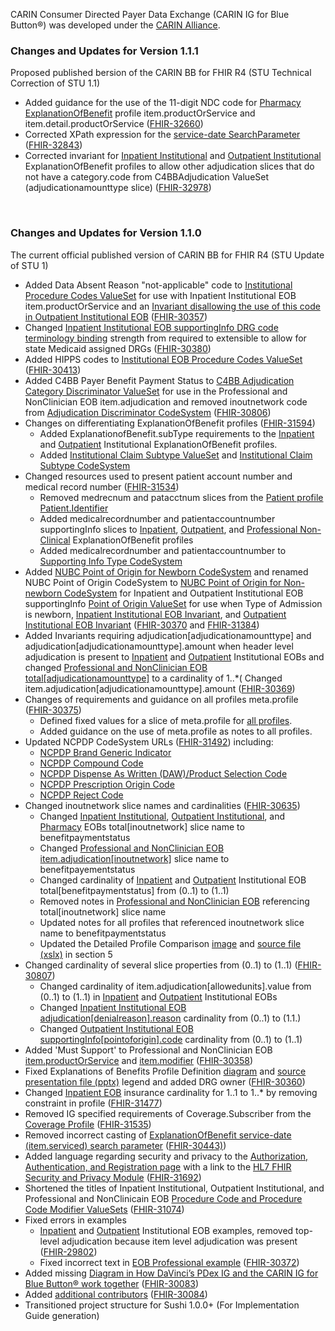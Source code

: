 CARIN Consumer Directed Payer Data Exchange (CARIN IG for Blue Button®) was developed under the <a href="https://www.carinalliance.com/">CARIN Alliance</a>.


### Changes and Updates for Version 1.1.1

Proposed published bersion of the CARIN BB for FHIR R4 (STU Technical Correction of STU 1.1)

<ul>
    <li>Added guidance for the use of the 11-digit NDC code for <a href="StructureDefinition-C4BB-ExplanationOfBenefit-Pharmacy.html">Pharmacy ExplanationOfBenefit</a> profile item.productOrService and item.detail.productOrService (<a href="https://jira.hl7.org/browse/FHIR-32660">FHIR-32660</a>)</li>
    <li>Corrected XPath expression for the <a href="SearchParameter-explanationofbenefit-service-date.html">service-date SearchParameter</a> (<a href="https://jira.hl7.org/browse/FHIR-32843">FHIR-32843</a>)</li>
    <li>Corrected invariant for <a href="StructureDefinition-C4BB-ExplanationOfBenefit-Inpatient-Institutional.html">Inpatient Institutional</a> and <a href="StructureDefinition-C4BB-ExplanationOfBenefit-Outpatient-Institutional.html">Outpatient Institutional</a> ExplanationOfBenefit profiles to allow other adjudication slices that do not have a category.code from C4BBAdjudication ValueSet (adjudicationamounttype slice) (<a href="https://jira.hl7.org/browse/FHIR-32978">FHIR-32978</a>)</li>
</ul>
<p>&nbsp;</p>

### Changes and Updates for Version 1.1.0
The current official published version of CARIN BB for FHIR R4 (STU Update of STU 1)

<ul>
    <li>Added Data Absent Reason "not-applicable" code to <a href="ValueSet-C4BBEOBInstitutionalProcedureCodes.html#definition">Institutional Procedure Codes ValueSet</a> for use with Inpatient Institutional EOB item.productOrService and an <a href="StructureDefinition-C4BB-ExplanationOfBenefit-Outpatient-Institutional-definitions.html#ExplanationOfBenefit.item.productOrService">Invariant disallowing the use of this code in Outpatient Institutional EOB</a> (<a href="https://jira.hl7.org/browse/FHIR-30357">FHIR-30357</a>)</li>
    <li>Changed <a href="StructureDefinition-C4BB-ExplanationOfBenefit-Inpatient-Institutional-definitions.html#ExplanationOfBenefit.supportingInfo:drg.code">Inpatient Institutional EOB supportingInfo DRG code terminology binding</a> strength from required to extensible to allow for state Medicaid assigned DRGs (<a href="https://jira.hl7.org/browse/FHIR-30380">FHIR-30380</a>)</li>
    <li>Added HIPPS codes to <a href="ValueSet-C4BBEOBInstitutionalProcedureCodes.html">Institutional EOB Procedure Codes ValueSet</a> (<a href="https://jira.hl7.org/browse/FHIR-30413">FHIR-30413</a>)</li>
    <li> Added C4BB Payer Benefit Payment Status to <a href="ValueSet-C4BBAdjudicationCategoryDiscriminator.html#definition">C4BB Adjudication Category Discriminator ValueSet</a> for use in the Professional and NonClinician EOB item.adjudication and removed inoutnetwork code from <a  href="CodeSystem-C4BBAdjudicationDiscriminator.html">Adjudication Discriminator CodeSystem</a> (<a href="https://jira.hl7.org/browse/FHIR-30806">FHIR-30806</a>)</li>
    <li>Changes on differentiating ExplanationOfBenefit profiles (<a href="https://jira.hl7.org/browse/FHIR-31594">FHIR-31594</a>)
        <ul>
            <li>Added ExplanationofBenefit.subType requirements to the <a href = "StructureDefinition-C4BB-ExplanationOfBenefit-Inpatient-Institutional-definitions.html#ExplanationOfBenefit.subType">Inpatient</a> and <a href = "StructureDefinition-C4BB-ExplanationOfBenefit-Outpatient-Institutional-definitions.html#ExplanationOfBenefit.subType">Outpatient</a> Institutional ExplanationOfBenefit profiles.</li>
            <li>Added <a href="ValueSet-C4BBInstitutionalClaimSubType.html">Institutional Claim Subtype ValueSet</a> and <a href="CodeSystem-C4BBInstitutionalClaimSubType.html">Institutional Claim Subtype CodeSystem</a></li>
        </ul>
    </li>
    <li>Changed resources used to present patient account number and medical record number (<a href="https://jira.hl7.org/browse/FHIR-31534">FHIR-31534</a>)
        <ul>
            <li>Removed medrecnum and patacctnum slices from the <a href="StructureDefinition-C4BB-Patient.html">Patient profile Patient.Identifier</a></li>
            <li>Added medicalrecordnumber and patientaccountnumber supportingInfo slices to <a href="StructureDefinition-C4BB-ExplanationOfBenefit-Inpatient-Institutional.html">Inpatient</a>, <a href="StructureDefinition-C4BB-ExplanationOfBenefit-Outpatient-Institutional.html">Outpatient</a>, and <a href="StructureDefinition-C4BB-ExplanationOfBenefit-Professional-NonClinician.html">Professional Non-Clinical</a> ExplanationOfBenefit profiles</li>
            <li>Added medicalrecordnumber and patientaccountnumber to <a href="CodeSystem-C4BBSupportingInfoType.html">Supporting Info Type CodeSystem</a></li>
        </ul>
    </li>
    <li>Added <a href="CodeSystem-AHANUBCPointOfOriginForAdmissionOrVisitNewborn.html">NUBC Point of Origin for Newborn CodeSystem</a> and renamed NUBC Point of Origin CodeSystem to <a href="CodeSystem-AHANUBCPointOfOriginForAdmissionOrVisitNonnewborn.html"> NUBC Point of Origin for Non-newborn CodeSystem</a> for Inpatient and Outpatient Institutional EOB supportingInfo <a href="ValueSet-AHANUBCPointOfOriginForAdmissionOrVisit.html">Point of Origin ValueSet</a> for use when Type of Admission is newborn, <a href="StructureDefinition-C4BB-ExplanationOfBenefit-Inpatient-Institutional.html#inv">Inpatient Institutional EOB Invariant</a>, and <a href="StructureDefinition-C4BB-ExplanationOfBenefit-Outpatient-Institutional.html#inv">Outpatient Institutional EOB Invariant</a> (<a href="https://jira.hl7.org/browse/FHIR-30370">FHIR-30370</a> and <a href="https://jira.hl7.org/browse/FHIR-31384">FHIR-31384</a>)</li>
    <li>Added Invariants requiring adjudication[adjudicationamounttype] and adjudication[adjudicationamounttype].amount when header level adjudication is present to <a href="StructureDefinition-C4BB-ExplanationOfBenefit-Inpatient-Institutional.html#inv">Inpatient</a> and <a href="StructureDefinition-C4BB-ExplanationOfBenefit-Inpatient-Institutional.html#inv">Outpatient</a> Institutional EOBs and changed <a href="StructureDefinition-C4BB-ExplanationOfBenefit-Professional-NonClinician-definitions.html#ExplanationOfBenefit.total:adjudicationamounttype">Professional and NonClinician EOB total[adjudicationamounttype]</a> to a cardinality of 1..*( Changed item.adjudication[adjudicationamounttype].amount (<a href="https://jira.hl7.org/browse/FHIR-30369">FHIR-30369</a>)</li>
    <li>Changes of requirements and guidance on all profiles meta.profile (<a href="https://jira.hl7.org/browse/FHIR-30375">FHIR-30375</a>)
        <ul>
            <li>Defined fixed values for a slice of meta.profile for <a href="artifacts.html#3">all profiles</a>.</li>
            <li>Added guidance on the use of meta.profile as notes to all profiles.</li>
        </ul>
    </li>
    <li>Updated NCPDP CodeSystem URLs (<a href="https://jira.hl7.org/browse/FHIR-31492">FHIR-31492</a>) including: 
        <ul>
            <li><a href="CodeSystem-NCPDPBrandGenericIndicator.html">NCPDP Brand Generic Indicator</a></li>
            <li><a href="CodeSystem-NCPDPCompoundCode.html">NCPDP Compound Code</a></li>
            <li><a href="CodeSystem-NCPDPDispensedAsWrittenOrProductSelectionCode.html">NCPDP Dispense As Written (DAW)/Product Selection Code</a></li>
            <li><a href="CodeSystem-NCPDPPrescriptionOriginCode.html">NCPDP Prescription Origin Code</a></li>
            <li><a href="CodeSystem-NCPDPRejectCode.html">NCPDP Reject Code</a></li>
        </ul>
    </li>
    <li>Changed inoutnetwork slice names and cardinalities (<a href="https://jira.hl7.org/browse/FHIR-30635">FHIR-30635</a>)
        <ul>
            <li>Changed <a href="StructureDefinition-C4BB-ExplanationOfBenefit-Inpatient-Institutional-definitions.html#ExplanationOfBenefit.total:benefitpaymentstatus">Inpatient Institutional</a>, <a href="StructureDefinition-C4BB-ExplanationOfBenefit-Outpatient-Institutional-definitions.html#ExplanationOfBenefit.total:benefitpaymentstatus">Outpatient Institutional</a>, and <a href="StructureDefinition-C4BB-ExplanationOfBenefit-Pharmacy-definitions.html#ExplanationOfBenefit.total:benefitpaymentstatus">Pharmacy</a> EOBs total[inoutnetwork] slice name to benefitpaymentstatus</li>
            <li>Changed <a href="StructureDefinition-C4BB-ExplanationOfBenefit-Professional-NonClinician-definitions.html#ExplanationOfBenefit.item.adjudication:benefitpaymentstatus">Professional and NonClinician EOB item.adjudication[inoutnetwork]</a> slice name to benefitpayementstatus</li>
            <li>Changed cardinality of <a href="StructureDefinition-C4BB-ExplanationOfBenefit-Inpatient-Institutional-definitions.html#ExplanationOfBenefit.total:benefitpaymentstatus">Inpatient</a> and <a href="StructureDefinition-C4BB-ExplanationOfBenefit-Outpatient-Institutional-definitions.html#ExplanationOfBenefit.total:benefitpaymentstatus">Outpatient</a> Institutional EOB total[benefitpaymentstatus] from (0..1) to (1..1)</li>
            <li>Removed notes in <a href="StructureDefinition-C4BB-ExplanationOfBenefit-Professional-NonClinician.html#root">Professional and NonClinician EOB</a> referencing total[inoutnetwork] slice name</li>
            <li>Updated notes for all profiles that referenced inoutnetwork slice name to benefitpaymentstatus</li>
            <li>Updated the Detailed Profile Comparison <a href="4_Common_Payer_Consumer_Data_Set.html#profiles-definition">image</a> and <a href="CARINforBlueButtonProfileComparison.xlsx">source file (xslx)</a> in section 5</li>
        </ul>
    </li>
    <li>Changed cardinality of several slice properties from (0..1) to (1..1) (<a href="https://jira.hl7.org/browse/FHIR-30807">FHIR-30807</a>)
        <ul>
            <li>Changed cardinality of item.adjudication[allowedunits].value from (0..1) to (1..1) in <a href="StructureDefinition-C4BB-ExplanationOfBenefit-Outpatient-Institutional-definitions.html#ExplanationOfBenefit.item.adjudication:allowedunits.value">Inpatient</a> and <a href="StructureDefinition-C4BB-ExplanationOfBenefit-Inpatient-Institutional-definitions.html#ExplanationOfBenefit.item.adjudication:allowedunits.value">Outpatient</a> Institutional EOBs</li>
            <li>Changed <a href="StructureDefinition-C4BB-ExplanationOfBenefit-Inpatient-Institutional-definitions.html#ExplanationOfBenefit.adjudication:denialreason.reason">Inpatient Institutional EOB adjudication[denialreason].reason</a> cardinality from (0..1) to (1.1.)</li>
            <li>Changed <a href="StructureDefinition-C4BB-ExplanationOfBenefit-Outpatient-Institutional-definitions.html#ExplanationOfBenefit.supportingInfo:pointoforigin.code">Outpatient Institutional EOB supportingInfo[pointoforigin].code</a> cardinality from (0..1) to (1..1)</li>
        </ul>
    </li>
    <li>Added 'Must Support' to Professional and NonClinician EOB <a href="StructureDefinition-C4BB-ExplanationOfBenefit-Professional-NonClinician-definitions.html#ExplanationOfBenefit.item.productOrService">item.productOrService</a> and <a href="StructureDefinition-C4BB-ExplanationOfBenefit-Professional-NonClinician-definitions.html#ExplanationOfBenefit.item.modifier">item.modifier</a> (<a href="https://jira.hl7.org/browse/FHIR-30358">FHIR-30358</a>)</li>
    <li>Fixed Explanations of Benefits Profile Definition <a href="4_Common_Payer_Consumer_Data_Set.html#profiles-definition">diagram</a> and <a href="CARINforBlueButtonProfileComparisonOverview.pptx">source presentation file (pptx)</a> legend and added DRG owner (<a href="https://jira.hl7.org/browse/FHIR-30360">FHIR-30360</a>)</li>
    <li>Changed <a href="StructureDefinition-C4BB-ExplanationOfBenefit-Inpatient-Institutional.html">Inpatient EOB</a> insurance cardinality for 1..1 to 1..* by removing constraint in profile (<a href="https://jira.hl7.org/browse/FHIR-31477">FHIR-31477</a>)</li>
    <li>Removed IG specified requirements of Coverage.Subscriber from the <a href="StructureDefinition-C4BB-Coverage.html">Coverage Profile</a> (<a href="https://jira.hl7.org/browse/FHIR-31535">FHIR-31535</a>)</li>
    <li>Removed incorrect casting of <a href="SearchParameter-explanationofbenefit-service-date.html">ExplanationOfBenefit service-date (item.serviced) search parameter</a> (<a href="https://jira.hl7.org/browse/FHIR-30443">FHIR-30443)</a>)</li>
    <li>Added language regarding security and privacy to the <a href="7_Authorization_Authentication_and_Registration.html#fhir-security-and-privacy-guidance">Authorization, Authentication, and Registration page</a> with a link to the <a href="http://hl7.org/fhir/secpriv-module.html">HL7 FHIR Security and Privacy Module</a> (<a href="https://jira.hl7.org/browse/FHIR-31692">FHIR-31692</a>)</li>
    <li>Shortened the titles of Inpatient Institutional, Outpatient Institutional, and Professional and NonClinicain EOB <a href="artifacts.html#5">Procedure Code and Procedure Code Modifier ValueSets</a> (<a href="https://jira.hl7.org/browse/FHIR-31074">FHIR-31074</a>)</li>
    <li>Fixed errors in examples
        <ul>
            <li><a href="ExplanationOfBenefit-InpatientEOBExample1.html">Inpatient</a> and <a href="ExplanationOfBenefit-OutpatientEOBExample1.html">Outpatient</a> Institutional EOB examples, removed top-level adjudication because item level adjudication was present (<a href="https://jira.hl7.org/browse/FHIR-29802">FHIR-29802</a>)</li>
            <li>Fixed incorrect text in <a href="ExplanationOfBenefit-EOBProfessional1a.html">EOB Professional example</a> (<a href="https://jira.hl7.org/browse/FHIR-30372">FHIR-30372</a>)</li>
        </ul>
    </li>
    <li>Added missing <a href="1_Background.html#davinci-carin">Diagram in How DaVinci’s PDex IG and the CARIN IG for Blue Button® work together</a> (<a href="https://jira.hl7.org/browse/FHIR-30083">FHIR-30083</a>)
    </li>
    <li>Added <a href="index.html#authors">additional contributors</a> (<a href="https://jira.hl7.org/browse/FHIR-30084">FHIR-30084</a>)</li>
    <li>Transitioned project structure for Sushi 1.0.0+ (For Implementation Guide generation)</li>
</ul>
<p> </p>
